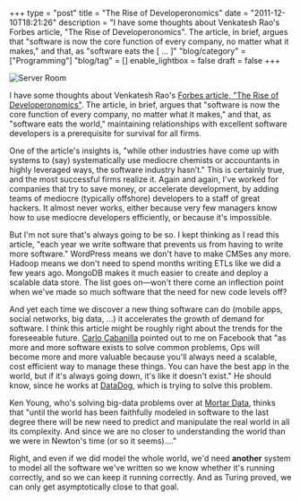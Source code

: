 +++
type = "post"
title = "The Rise of Developeronomics"
date = "2011-12-10T18:21:26"
description = "I have some thoughts about Venkatesh Rao's Forbes article, \"The Rise of Developeronomics\". The article, in brief, argues that \"software is now the core function of every company, no matter what it makes,\" and that, as \"software eats the [ ... ]"
"blog/category" = ["Programming"]
"blog/tag" = []
enable_lightbox = false
draft = false
+++

<p><img alt="Server Room" src="http://farm3.staticflickr.com/2298/1582965864_0b2d5892a3.jpg" title="Server Room" /></p>
<p>I have some thoughts about Venkatesh Rao's <a href="http://www.forbes.com/sites/venkateshrao/2011/12/05/the-rise-of-developeronomics/">Forbes article, "The Rise of
Developeronomics"</a>.
The article, in brief, argues that "software is now the core function of
every company, no matter what it makes," and that, as "software eats the
world," maintaining relationships with excellent software developers is
a prerequisite for survival for all firms.</p>
<p>One of the article's insights is, "while other industries have come up
with systems to (say) systematically use mediocre chemists or
accountants in highly leveraged ways, the software industry hasn’t."
This is certainly true, and the most successful firms realize it. Again
and again, I've worked for companies that try to save money, or
accelerate development, by adding teams of mediocre (typically offshore)
developers to a staff of great hackers. It almost never works, either
because very few managers know how to use mediocre developers
efficiently, or because it's impossible.</p>
<p>But I'm not sure that's always going to be so. I kept thinking as I read
this article, "each year we write software that prevents us from having
to write more software." WordPress means we don't have to make CMSes any
more. Hadoop means we don't need to spend months writing ETLs like we
did a few years ago. MongoDB makes it much easier to create and deploy a
scalable data store. The list goes on—won't there come an inflection
point when we've made so much software that the need for new code levels
off?</p>
<p>And yet each time we discover a new thing software can do (mobile apps,
social networks, big data, ...) it accelerates the growth of demand for
software. I think this article might be roughly right about the trends
for the foreseeable future. <a href="http://syntacticbayleaves.com/">Carlo
Cabanilla</a> pointed out to me on Facebook
that "as more and more software exists to solve common problems, Ops
will become more and more valuable because you'll always need a
scalable, cost efficient way to manage these things. You can have the
best app in the world, but if it's always going down, it's like it
doesn't exist." He should know, since he works at
<a href="http://www.datadoghq.com/">DataDog</a>, which is trying to solve this
problem.</p>
<p>Ken Young, who's solving big-data problems over at <a href="http://mortardata.com/">Mortar
Data</a>, thinks that "until the world has been
faithfully modeled in software to the last degree there will be new need
to predict and manipulate the real world in all its complexity. And
since we are no closer to understanding the world than we were in
Newton's time (or so it seems)...."</p>
<p>Right, and even if we did model the whole world, we'd need <strong>another</strong>
system to model all the software we've written so we know whether it's
running correctly, and so we can keep it running correctly. And as
Turing proved, we can only get asymptotically close to that goal.</p>
    